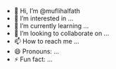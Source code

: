 - 👋 Hi, I’m @muflihalfath
- 👀 I’m interested in ...
- 🌱 I’m currently learning ...
- 💞️ I’m looking to collaborate on ...
- 📫 How to reach me ...
- 😄 Pronouns: ...
- ⚡ Fun fact: ...

<!---
muflihalfath/muflihalfath is a ✨ special ✨ repository because its `README.md` (this file) appears on your GitHub profile.
You can click the Preview link to take a look at your changes.
--->
